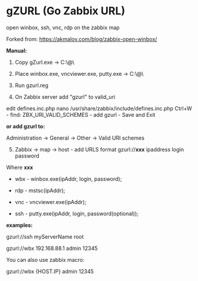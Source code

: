 # gZURL (Go Zabbix URL)
open winbox, ssh, vnc, rdp on the zabbix map

Forked from:
https://akmalov.com/blog/zabbix-open-winbox/

**Manual:**
1. Copy gZurl.exe -> C:\\@\

2. Place winbox.exe, vncviewer.exe, putty.exe -> C:\\@\

3. Run  gzurl.reg 

4. On Zabbix server add "gzurl" to valid_uri

edit defines.inc.php 
nano /usr/share/zabbix/include/defines.inc.php
Ctrl+W - find: ZBX_URI_VALID_SCHEMES - add gzurl - Save and Exit

**or add gzurl to:**

Administration -> General -> Other -> Valid URI schemes


5. Zabbix -> map -> host - add URLS format
gzurl://**xxx** ipaddress login password

Where **xxx**
* wbx - winbox.exe(ipAddr, login, password);

* rdp - mstsc(ipAddr);

* vnc - vncviewer.exe(ipAddr);

* ssh - putty.exe(ipAddr, login, password(optional));

**examples:** 

gzurl://ssh myServerName root

gzurl://wbx 192.168.88.1 admin 12345

You can also use zabbix macro:

gzurl://wbx {HOST.IP} admin 12345

